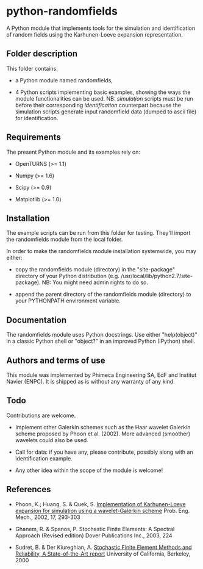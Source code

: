 python-randomfields
===================

A Python module that implements tools for the simulation and identification of
random fields using the Karhunen-Loeve expansion representation.

Folder description
------------------

This folder contains:

* a Python module named randomfields,

* 4 Python scripts implementing basic examples, showing the ways the module
  functionalities can be used.
  NB: *_simulation_* scripts must be run before their corresponding
  *_identification_* counterpart because the simulation scripts generate
  input randomfield data (dumped to ascii file) for identification.

Requirements
------------

The present Python module and its examples rely on:

* OpenTURNS (>= 1.1)

* Numpy (>= 1.6)

* Scipy (>= 0.9)

* Matplotlib (>= 1.0)

Installation
------------

The example scripts can be run from this folder for testing. They'll import the
randomfields module from the local folder.

In order to make the randomfields module installation systemwide, you may
either:

* copy the randomfields module (directory) in the "site-package" directory
  of your Python distribution (e.g. /usr/local/lib/python2.7/site-package).
  NB: You might need admin rights to do so.

* append the parent directory of the randomfields module (directory) to
  your PYTHONPATH environment variable.

Documentation
-------------

The randomfields module uses Python docstrings. Use either "help(object)" in a
classic Python shell or "object?" in an improved Python (IPython) shell.

Authors and terms of use
------------------------

This module was implemented by Phimeca Engineering SA, EdF and Institut Navier
(ENPC). It is shipped as is without any warranty of any kind.

Todo
-----

Contributions are welcome.

* Implement other Galerkin schemes such as the Haar wavelet Galerkin scheme
  proposed by Phoon et al. (2002). More advanced (smoother) wavelets could
  also be used.

* Call for data: if you have any, please contribute, possibly along with
  an identification example.

* Any other idea within the scope of the module is welcome!

References
-----------

* Phoon, K.; Huang, S. & Quek, S.
  [Implementation of Karhunen-Loeve expansion for simulation using a
  wavelet-Galerkin scheme](
  http://www.eng.nus.edu.sg/civil/people/cvepkk/JPaper_2002_vol17.pdf)
  Prob. Eng. Mech., 2002, 17, 293-303

* Ghanem, R. & Spanos, P.
  Stochastic Finite Elements: A Spectral Approach (Revised edition)
  Dover Publications Inc., 2003, 224

* Sudret, B. & Der Kiureghian, A.
  [Stochastic Finite Element Methods and Reliability, A State-of-the-Art
  report](http://www.ibk.ethz.ch/su/publications/Reports/SFE-report-Sudret.pdf>)
  University of California, Berkeley, 2000

